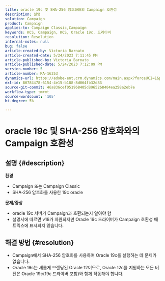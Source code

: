 ```yaml
---
title: oracle 19c 및 SHA-256 암호화와의 Campaign 호환성
description: 설명
solution: Campaign
product: Campaign
applies-to: Campaign Classic,Campaign
keywords: KCS, Campaign, KCS, Oracle 19c, 드라이버
resolution: Resolution
internal-notes: null
bug: false
article-created-by: Victoria Barnato
article-created-date: 5/24/2023 7:11:45 PM
article-published-by: Victoria Barnato
article-published-date: 5/24/2023 7:12:09 PM
version-number: 5
article-number: KA-16353
dynamics-url: https://adobe-ent.crm.dynamics.com/main.aspx?forceUCI=1&pagetype=entityrecord&etn=knowledgearticle&id=ab2b2ed1-66fa-ed11-8849-6045bd006b3d
exl-id: 80784478-6154-4e15-b188-8d064fb32d83
source-git-commit: 46a836cef051968405d8965268404ea258a2eb7e
workflow-type: tm+mt
source-wordcount: '105'
ht-degree: 5%

---
```


# oracle 19c 및 SHA-256 암호화와의 Campaign 호환성

## 설명 {#description}

<b>환경</b>
- Campaign 또는 Campaign Classic
- SHA-256 암호화를 사용한 19c oracle

<b>문제/증상</b>
- oracle 19c 서버가 Campaign과 호환되는지 알아야 함
- 설명서에 따르면 v19가 지원되지만 Oracle 19c 드라이버가 Campaign 호환성 매트릭스에 표시되지 않습니다.



## 해결 방법 {#resolution}


- Campaign에서 SHA-256 암호화를 사용하여 Oracle 19c를 실행하는 데 문제가 없습니다.
- Oracle 19c는 새롭게 브랜딩된 Oracle 12이므로, Oracle 12c를 지원하는 모든 버전은 Oracle 19c(19c 드라이버 포함)와 함께 작동해야 합니다.

